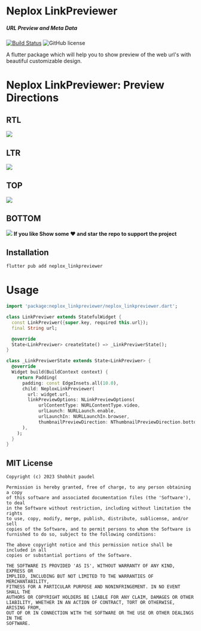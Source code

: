 # Neplox LinkPreviewer

##### URL Preview and Meta Data

[![Build Status](https://app.travis-ci.com/starbibek/neplox_linkpreviewer.svg?branch=master)](https://app.travis-ci.com/starbibek/neplox_linkpreviewer.svg?branch=master)
![GitHub license](https://img.shields.io/badge/license-MIT-blue.svg?style=flat)

A flutter package which will help you to show preview of the web url's with beautiful customizable design.

# Neplox LinkPreviewer: Preview Directions

## RTL

![](assets/rtl.jpg)

## LTR

![](assets/ltr.jpg)

## TOP

![](assets/top.jpg)

## BOTTOM

![](assets/bottom.jpg)
**If you like Show some ❤️ and star the repo to support the project**

## Installation

```Dart
flutter pub add neplox_linkpreviewer
```

# Usage

```Dart
import 'package:neplox_linkpreviewer/neplox_linkpreviewer.dart';
````

```Dart
class LinkPreviwer extends StatefulWidget {
  const LinkPreviwer({super.key, required this.url});
  final String url;

  @override
  State<LinkPreviwer> createState() => _LinkPreviwerState();
}

class _LinkPreviwerState extends State<LinkPreviwer> {
  @override
  Widget build(BuildContext context) {
    return Padding(
      padding: const EdgeInsets.all(10.0),
      child: NeploxLinkPreviewer(
        url: widget.url,
        linkPreviewOptions: NLinkPreviewOptions(
            urlContentType: NURLContentType.video,
            urlLaunch: NURLLaunch.enable,
            urlLaunchIn: NURLLaunchIn.browser,
            thumbnailPreviewDirection: NThumbnailPreviewDirection.bottom),
      ),
    );
  }
}

```

## MIT License

```
Copyright (c) 2023 Shobhit paudel

Permission is hereby granted, free of charge, to any person obtaining a copy
of this software and associated documentation files (the 'Software'), to deal
in the Software without restriction, including without limitation the rights
to use, copy, modify, merge, publish, distribute, sublicense, and/or sell
copies of the Software, and to permit persons to whom the Software is
furnished to do so, subject to the following conditions:

The above copyright notice and this permission notice shall be included in all
copies or substantial portions of the Software.

THE SOFTWARE IS PROVIDED 'AS IS', WITHOUT WARRANTY OF ANY KIND, EXPRESS OR
IMPLIED, INCLUDING BUT NOT LIMITED TO THE WARRANTIES OF MERCHANTABILITY,
FITNESS FOR A PARTICULAR PURPOSE AND NONINFRINGEMENT. IN NO EVENT SHALL THE
AUTHORS OR COPYRIGHT HOLDERS BE LIABLE FOR ANY CLAIM, DAMAGES OR OTHER
LIABILITY, WHETHER IN AN ACTION OF CONTRACT, TORT OR OTHERWISE, ARISING FROM,
OUT OF OR IN CONNECTION WITH THE SOFTWARE OR THE USE OR OTHER DEALINGS IN THE
SOFTWARE.
```
